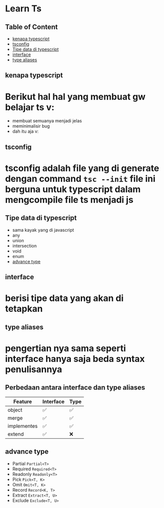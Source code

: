 # Learn Ts

## Table of Content
* [kenapa typescript](#kenapa%20typescript)
* [tsconfig](#tsconfig)
* [Tipe data di typescript](#Tipe%20data%20di%20typescript)
* [interface](#interface)
* [type aliases](#type%20aliases)

## kenapa typescript
# Berikut hal hal yang membuat gw belajar ts v:
- membuat semuanya menjadi jelas
- meminimalisir bug
- dah itu aja v:

## tsconfig
# tsconfig adalah file yang di generate dengan command `tsc --init` file ini berguna untuk typescript dalam mengcompile file ts menjadi js

## Tipe data di typescript
- sama kayak yang di javascript
- any
- union
- intersection
- void
- enum
- [advance type](#advance%20type)

## interface
# berisi tipe data yang akan di tetapkan

## type aliases
# pengertian nya sama seperti interface hanya saja beda syntax penulisannya

## Perbedaan antara interface dan type aliases
| Feature              | Interface | Type |
| -------------------- | --------- | ---- |
| object               | ✅         | ✅    |
| merge                | ✅         | ✅    |
| implementes          | ✅         | ✅    |
| extend               | ✅         | ❌    |

## advance type
- Partial `Partial<T>`
- Required `Required<T>`
- Readonly `Readonly<T>`
- Pick `Pick<T, K>`
- Omit `Omit<T, K>`
- Record `Record<K, T>`
- Extract `Extract<T, U>`
- Exclude `Exclude<T, U>`
